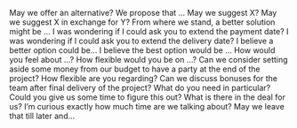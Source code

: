 May we offer an alternative? We propose that ...
May we suggest X?
May we suggest X in exchange for Y?
From where we stand, a better solution might be ...
I was wondering if I could ask you to extend the payment date?
I was wondering if I could ask you to extend the delivery date?
I believe a better option could be... 
I believe the best option would be ...
How would you feel about ...?
How flexible would you be on ...?
Can we consider setting aside some money from our budget to have a party 
at the end of the project?
How flexible are you regarding?
Can we discuss bonuses for the team after final delivery of the project?
What do you need in particular?
Could you give us some time to figure this out?
What is there in the deal for us?
I’m curious exactly how much time are we talking about? 
May we leave that till later and...